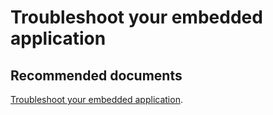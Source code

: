   <properties
	pageTitle="Application registration"
	description="Application registration"
	service="microsoft.PowerBIDedicated"
	resource="capacities"
	authors="pjfreitas"
	ms.author="pfreitas"	
	displayOrder="690"
	selfHelpType="generic"
	supportTopicIds="32628064"
	productPesIds="16334"
	cloudEnvironments="public, MoonCake, fairfax" 
	articleId="901eefb7-9f46-5573-009f-cdb7017bf646"
/>

# Troubleshoot your embedded application

## **Recommended documents**

[Troubleshoot your embedded application](https://docs.microsoft.com/power-bi/developer/embedded-troubleshoot#app-registration).<br>